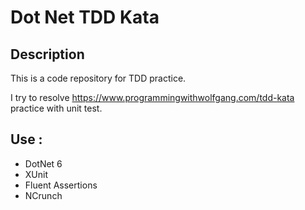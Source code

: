 # Dot Net TDD Kata

## Description
This is a code repository for TDD practice.

I try to resolve https://www.programmingwithwolfgang.com/tdd-kata practice with unit test.

## Use :
- DotNet 6
- XUnit
- Fluent Assertions
- NCrunch
